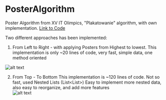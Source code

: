 # PosterAlgorithm
Poster Algorithm from XV IT Olimpics, "Plakatowanie" algorithm, with own implementation.
[Link to Code](/Plakaty_Zadanie_Testowe/Plakaty_Zadanie_Testowe/Program.cs)

Two different approaches has been implemented:

1. From Left to Right - with applying Posters from Highest to lowest.
  This implementation is only ~20 lines of code, very fast, 
  simple data, one method oriented
  
  ![alt text](https://i.imgur.com/GZRuet2.png)
  <!--<img src="https://i.imgur.com/GZRuet2.png" alt="alt text" width="400" height="550">-->

  
2. From Top - To Bottom
  This implementation is ~120 lines of code. Not so fast, used Nested Lists  (List<List<int>>)
  Easy to implement more nested data, also easy to reorganize, and add more features  
  ![alt text](https://i.imgur.com/3UTkZA9.png)
